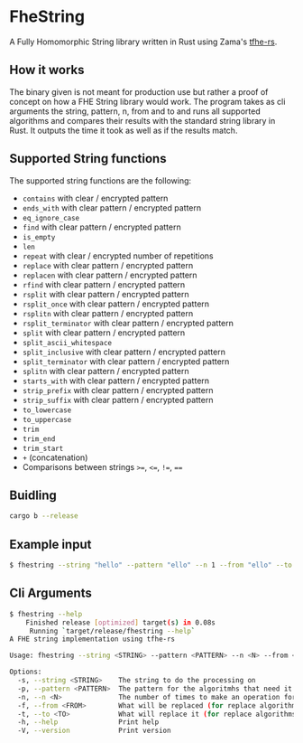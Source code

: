# FheString
A Fully Homomorphic String library written in Rust using Zama's [tfhe-rs](https://github.com/zama-ai/tfhe-rs). 

## How it works
The binary given is not meant for production use but rather a proof of concept on how a FHE String library would work. The program takes as cli arguments the string, pattern, n, from and to and runs all supported algorithms and compares their results with the standard string library in Rust. It outputs the time it took as well as if the results match.


## Supported String functions
The supported string functions are the following:

- `contains` with clear / encrypted pattern
- `ends_with` with clear pattern / encrypted pattern
- `eq_ignore_case`
- `find` with clear pattern / encrypted pattern
- `is_empty`
- `len`
- `repeat` with clear / encrypted number of repetitions
- `replace` with clear pattern / encrypted pattern
- `replacen` with clear pattern / encrypted pattern
- `rfind` with clear pattern / encrypted pattern
- `rsplit` with clear pattern / encrypted pattern
- `rsplit_once` with clear pattern / encrypted pattern
- `rsplitn` with clear pattern / encrypted pattern
- `rsplit_terminator` with clear pattern / encrypted pattern
- `split` with clear pattern / encrypted pattern
- `split_ascii_whitespace`
- `split_inclusive` with clear pattern / encrypted pattern
- `split_terminator` with clear pattern / encrypted pattern
- `splitn` with clear pattern / encrypted pattern
- `starts_with` with clear pattern / encrypted pattern
- `strip_prefix` with clear pattern / encrypted pattern
- `strip_suffix` with clear pattern / encrypted pattern
- `to_lowercase`
- `to_uppercase`
- `trim`
- `trim_end`
- `trim_start`
- `+` (concatenation)
- Comparisons between strings `>=`, `<=`, `!=`, `==`


## Buidling 

```bash
cargo b --release
```

## Example input 
```bash
$ fhestring --string "hello" --pattern "ello" --n 1 --from "ello" --to "_llo"
```

## Cli Arguments
```bash
$ fhestring --help
    Finished release [optimized] target(s) in 0.08s
     Running `target/release/fhestring --help`
A FHE string implementation using tfhe-rs

Usage: fhestring --string <STRING> --pattern <PATTERN> --n <N> --from <FROM> --to <TO>

Options:
  -s, --string <STRING>    The string to do the processing on
  -p, --pattern <PATTERN>  The pattern for the algoritmhs that need it
  -n, --n <N>              The number of times to make an operation for the algoritmhs that need it
  -f, --from <FROM>        What will be replaced (for replace algorithms)
  -t, --to <TO>            What will replace it (for replace algorithms)
  -h, --help               Print help
  -V, --version            Print version
```


